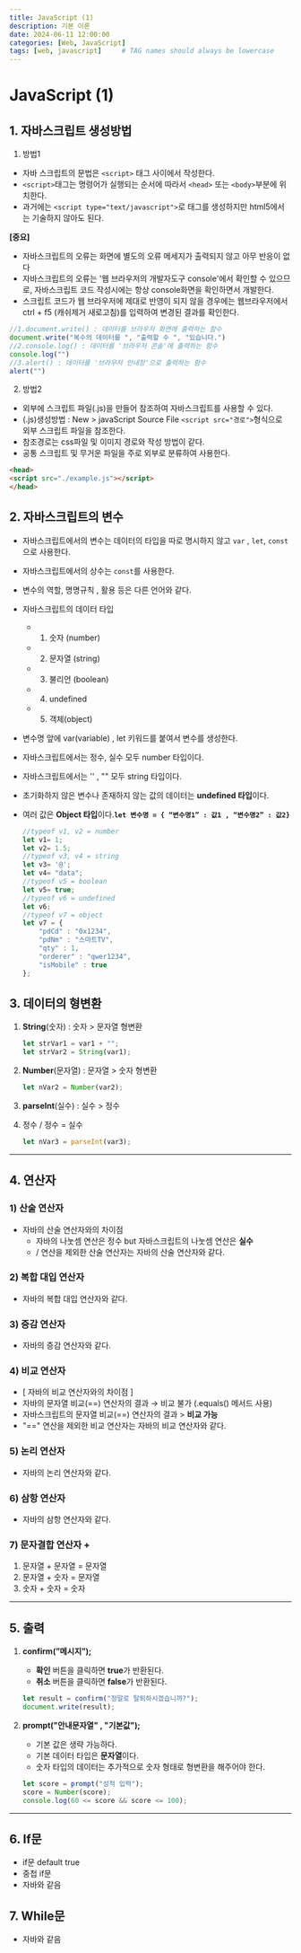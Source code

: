 ```yaml
---
title: JavaScript (1)
description: 기본 이론
date: 2024-06-11 12:00:00
categories: [Web, JavaScript]
tags: [web, javascript]     # TAG names should always be lowercase
---
```


# JavaScript (1)

## 1. 자바스크립트 생성방법

 1) 방법1

- 자바 스크립트의 문법은 `<script>` 태그 사이에서 작성한다.
- `<script>`태그는 명령어가 실행되는 순서에 따라서 `<head>` 또는 `<body>`부분에 위치한다.
- 과거에는 `<script type="text/javascript">`로 태그를 생성하지만 html5에서는 기술하지 않아도 된다.

**[중요]**

- 자바스크립트의 오류는 화면에 별도의 오류 메세지가 출력되지 않고 아무 반응이 없다
- 자바스크립트의 오류는 '웹 브라우저의 개발자도구 console'에서 확인할 수 있으므로, 	자바스크립트 코드 작성시에는 항상 console화면을 확인하면서 개발한다.
- 스크립트 코드가 웹 브라우저에 제대로 반영이 되지 않을 경우에는 웹브라우저에서 ctrl + f5 (캐쉬제거 새로고침)를 입력하여 변경된 결과를 확인한다.

```jsx
//1.document.write() : 데이터를 브라우저 화면에 출력하는 함수
document.write("복수의 데이터를 ", "출력할 수 ", "있습니다.")
//2.console.log() : 데이터를 '브라우저 콘솔'에 출력하는 함수
console.log("")
//3.alert() : 데이터를 '브라우저 안내창'으로 출력하는 함수
alert("")
```

 2) 방법2

- 외부에 스크립트 파일(.js)을 만들어 참조하여 자바스크립트를 사용할 수 있다.
- (.js)생성방법 : New > javaScript Source File
`<script src="경로">`형식으로 외부 스크립트 파일을 참조한다.
- 참조경로는 css파일 및 이미지 경로와 작성 방법이 같다.
- 공통 스크립트 및 무거운 파일을 주로 외부로 분류하여 사용한다.

```html
<head>
<script src="./example.js"></script>
</head>
```

## 2. 자바스크립트의 변수

- 자바스크립트에서의 변수는 데이터의 타입을 따로 명시하지 않고 `var` , `let`,  `const`으로 사용한다.
- 자바스크립트에서의 상수는 `const`를 사용한다.
- 변수의 역할, 명명규칙 , 활용 등은 다른 언어와 같다.
- 자바스크립트의 데이터 타입
    - 1) 숫자 (number)
    - 2) 문자열 (string)
    - 3) 불리언 (boolean)
    - 4) undefined
    - 5) 객체(object)
- 변수명 앞에 var(variable) , let 키워드를 붙여서 변수를 생성한다.
- 자바스크립트에서는 정수, 실수 모두 number 타입이다.
- 자바스크립트에서는 '' , "" 모두 string 타입이다.
- 초기화하지 않은 변수나 존재하지 않는 값의 데이터는 **undefined 타입**이다.
- 여러 값은 **Object 타입**이다.**`let 변수명 = { “변수명1” : 값1 , “변수명2” : 값2}`**

    ```jsx
	//typeof v1, v2 = number
	let v1= 1; 		
	let v2= 1.5;	
	//typeof v3, v4 = string
	let v3= '@';	
	let v4= "data"; 
	//typeof v5 = boolean
	let v5= true;
	//typeof v6 = undefined
	let v6;	
	//typeof v7 = object
	let v7 = {
		"pdCd" : "0x1234",
		"pdNm" : "스마트TV",
		"qty" : 1,
		"orderer" : "qwer1234",
		"isMobile" : true
	};
    ```

## 3. 데이터의 형변환

1. **String**(숫자) : 숫자 > 문자열 형변환 
    
    ```jsx
    let strVar1 = var1 + "";
    let strVar2 = String(var1);
    ```
    
2. **Number**(문자열) : 문자열 > 숫자 형변환
    
    ```jsx
    let nVar2 = Number(var2);
    ```
    
3. **parseInt**(실수) : 실수 > 정수  
4. 정수 / 정수 = 실수
    
    ```jsx
    let nVar3 = parseInt(var3);
    ```
    

---

## 4. 연산자

### 1) 산술 연산자

- 자바의 산술 연산자와의 차이점
    - 자바의 나눗셈 연산은 정수 but 자바스크립트의 나눗셈 연산은 **실수**
    - / 연산을 제외한 산술 연산자는 자바의 산술 연산자와 같다.

### 2) 복합 대입 연산자

- 자바의 복합 대입 연산자와 같다.

### 3) 증감 연산자

- 자바의 증감 연산자와 같다.

### 4) 비교 연산자

- [ 자바의 비교 연산자와의 차이점 ]
- 자바의 문자열 비교(==) 연산자의 결과 → 비교 불가 (.equals() 메서드 사용)
- 자바스크립트의 문자열 비교(==) 연산자의 결과  >  **비교 가능**
- "==" 연산을 제외한 비교 연산자는 자바의 비교 연산자와 같다.

### 5) 논리 연산자

- 자바의 논리 연산자와 같다.

### 6) 삼항 연산자

- 자바의 삼항 연산자와 같다.

### 7) 문자결합 연산자 +

1. 문자열 + 문자열 = 문자열
2. 문자열 + 숫자 = 문자열
3. 숫자 + 숫자 = 숫자

---

## 5. 출력

1. **confirm(”메시지”);**
    - **확인** 버튼을 클릭하면 **true**가 반환된다.
    - **취소** 버튼을 클릭하면 **false**가 반환된다.
    
    ```jsx
    let result = confirm("정말로 탈퇴하시겠습니까?");
    document.write(result);
    ```
    
2. **prompt("안내문자열" , "기본값");**
    - 기본 값은 생략 가능하다.
    - 기본 데이터 타입은 **문자열**이다.
    - 숫자 타입의 데이터는 추가적으로 숫자 형태로 형변환을 해주어야 한다.
    
    ```jsx
    let score = prompt("성적 입력");
    score = Number(score);
    console.log(60 <= score && score <= 100);
    ```
    

---

## 6. If문

- if문 default true
- 중첩 if문
- 자바와 같음

## 7. While문

- 자바와 같음